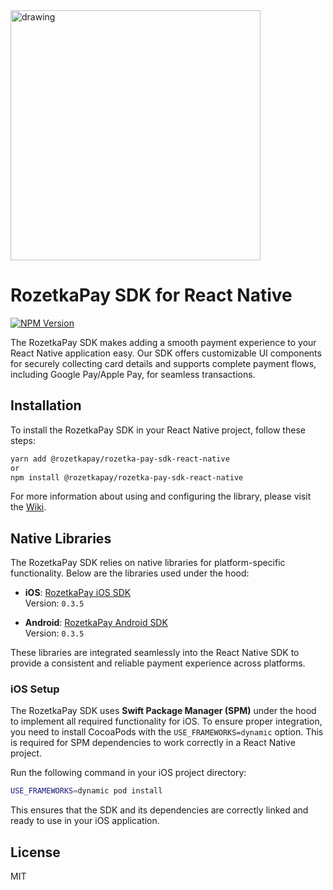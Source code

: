 <img src="https://github.com/user-attachments/assets/6319f2c7-bdc8-4381-b866-5609bacc6e6c" alt="drawing" width="400"/>

# RozetkaPay SDK for React Native

[![NPM Version](https://img.shields.io/npm/v/%40rozetkapay%2Frozetka-pay-sdk-react-native)](https://www.npmjs.com/package/@rozetkapay/rozetka-pay-sdk-react-native)

The RozetkaPay SDK makes adding a smooth payment experience to your React Native application easy. Our SDK offers customizable UI components for securely collecting card details and supports complete payment flows, including Google Pay/Apple Pay, for seamless transactions.

## Installation

To install the RozetkaPay SDK in your React Native project, follow these steps:

```bash
yarn add @rozetkapay/rozetka-pay-sdk-react-native
or
npm install @rozetkapay/rozetka-pay-sdk-react-native
```

For more information about using and configuring the library, please visit the [Wiki](https://github.com/rozetkapay/react-native-sdk/wiki).

## Native Libraries

The RozetkaPay SDK relies on native libraries for platform-specific functionality. Below are the libraries used under the hood:

- **iOS**: [RozetkaPay iOS SDK](https://github.com/rozetkapay/ios-sdk)  
  Version: `0.3.5`

- **Android**: [RozetkaPay Android SDK](https://github.com/rozetkapay/android-sdk)  
  Version: `0.3.5`

These libraries are integrated seamlessly into the React Native SDK to provide a consistent and reliable payment experience across platforms.

### iOS Setup

The RozetkaPay SDK uses **Swift Package Manager (SPM)** under the hood to implement all required functionality for iOS. To ensure proper integration, you need to install CocoaPods with the `USE_FRAMEWORKS=dynamic` option. This is required for SPM dependencies to work correctly in a React Native project.

Run the following command in your iOS project directory:

```bash
USE_FRAMEWORKS=dynamic pod install
```

This ensures that the SDK and its dependencies are correctly linked and ready to use in your iOS application.


## License

MIT
